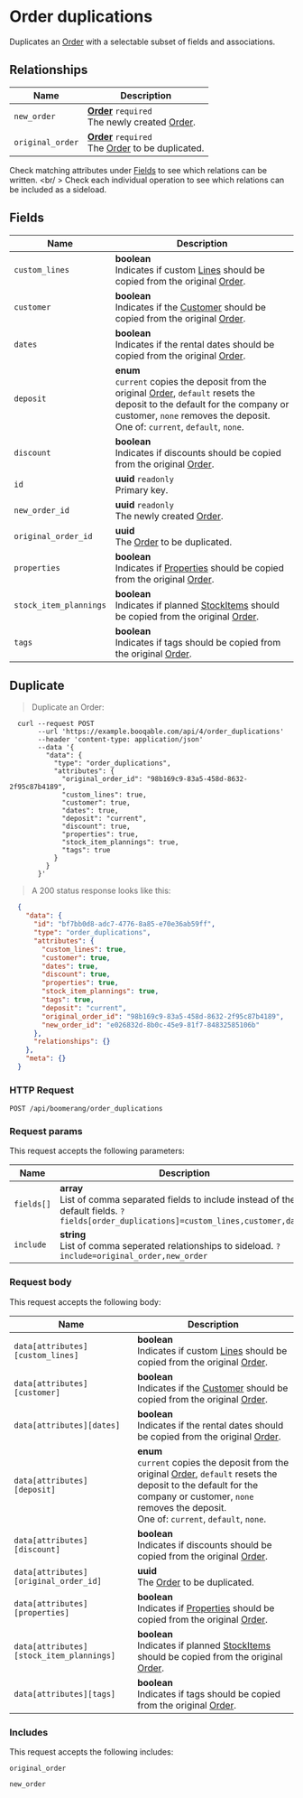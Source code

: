 # Order duplications

Duplicates an [Order](#orders) with a selectable subset of fields and associations.

## Relationships
Name | Description
-- | --
`new_order` | **[Order](#orders)** `required`<br>The newly created [Order](#orders). 
`original_order` | **[Order](#orders)** `required`<br>The [Order](#orders) to be duplicated. 


Check matching attributes under [Fields](#order-duplications-fields) to see which relations can be written.
<br/ >
Check each individual operation to see which relations can be included as a sideload.
## Fields

 Name | Description
-- | --
`custom_lines` | **boolean** <br>Indicates if custom [Lines](#lines) should be copied from the original [Order](#orders). 
`customer` | **boolean** <br>Indicates if the [Customer](#customers) should be copied from the original [Order](#orders). 
`dates` | **boolean** <br>Indicates if the rental dates should be copied from the original [Order](#orders). 
`deposit` | **enum** <br>`current` copies the deposit from the original [Order](#orders), `default` resets the deposit to the default for the company or customer, `none` removes the deposit.<br> One of: `current`, `default`, `none`.
`discount` | **boolean** <br>Indicates if discounts should be copied from the original [Order](#orders). 
`id` | **uuid** `readonly`<br>Primary key.
`new_order_id` | **uuid** `readonly`<br>The newly created [Order](#orders). 
`original_order_id` | **uuid** <br>The [Order](#orders) to be duplicated. 
`properties` | **boolean** <br>Indicates if [Properties](#properties) should be copied from the original [Order](#orders). 
`stock_item_plannings` | **boolean** <br>Indicates if planned [StockItems](#stock-items) should be copied from the original [Order](#orders). 
`tags` | **boolean** <br>Indicates if tags should be copied from the original [Order](#orders). 


## Duplicate


> Duplicate an Order:

```shell
  curl --request POST
       --url 'https://example.booqable.com/api/4/order_duplications'
       --header 'content-type: application/json'
       --data '{
         "data": {
           "type": "order_duplications",
           "attributes": {
             "original_order_id": "98b169c9-83a5-458d-8632-2f95c87b4189",
             "custom_lines": true,
             "customer": true,
             "dates": true,
             "deposit": "current",
             "discount": true,
             "properties": true,
             "stock_item_plannings": true,
             "tags": true
           }
         }
       }'
```

> A 200 status response looks like this:

```json
  {
    "data": {
      "id": "bf7bb0d8-adc7-4776-8a85-e70e36ab59ff",
      "type": "order_duplications",
      "attributes": {
        "custom_lines": true,
        "customer": true,
        "dates": true,
        "discount": true,
        "properties": true,
        "stock_item_plannings": true,
        "tags": true,
        "deposit": "current",
        "original_order_id": "98b169c9-83a5-458d-8632-2f95c87b4189",
        "new_order_id": "e026832d-8b0c-45e9-81f7-84832585106b"
      },
      "relationships": {}
    },
    "meta": {}
  }
```

### HTTP Request

`POST /api/boomerang/order_duplications`

### Request params

This request accepts the following parameters:

Name | Description
-- | --
`fields[]` | **array** <br>List of comma separated fields to include instead of the default fields. `?fields[order_duplications]=custom_lines,customer,dates`
`include` | **string** <br>List of comma seperated relationships to sideload. `?include=original_order,new_order`


### Request body

This request accepts the following body:

Name | Description
-- | --
`data[attributes][custom_lines]` | **boolean** <br>Indicates if custom [Lines](#lines) should be copied from the original [Order](#orders). 
`data[attributes][customer]` | **boolean** <br>Indicates if the [Customer](#customers) should be copied from the original [Order](#orders). 
`data[attributes][dates]` | **boolean** <br>Indicates if the rental dates should be copied from the original [Order](#orders). 
`data[attributes][deposit]` | **enum** <br>`current` copies the deposit from the original [Order](#orders), `default` resets the deposit to the default for the company or customer, `none` removes the deposit.<br> One of: `current`, `default`, `none`.
`data[attributes][discount]` | **boolean** <br>Indicates if discounts should be copied from the original [Order](#orders). 
`data[attributes][original_order_id]` | **uuid** <br>The [Order](#orders) to be duplicated. 
`data[attributes][properties]` | **boolean** <br>Indicates if [Properties](#properties) should be copied from the original [Order](#orders). 
`data[attributes][stock_item_plannings]` | **boolean** <br>Indicates if planned [StockItems](#stock-items) should be copied from the original [Order](#orders). 
`data[attributes][tags]` | **boolean** <br>Indicates if tags should be copied from the original [Order](#orders). 


### Includes

This request accepts the following includes:

`original_order`


`new_order`





